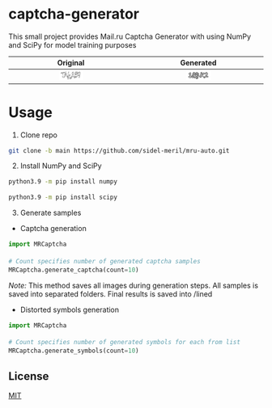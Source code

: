 # captcha-generator

This small project provides Mail.ru Captcha Generator with using NumPy and SciPy for model training purposes

Original |  Generated
:-------------------------:|:-------------------------:
<img src="/results/original/1.jfif"  width="20%">  |  <img src="/results/generated/distorted/1a8JK2.png"  width="20%">




# Usage

1. Clone repo

```bash
git clone -b main https://github.com/sidel-meril/mru-auto.git
```

2. Install NumPy and SciPy


```bash
python3.9 -m pip install numpy
```
```bash
python3.9 -m pip install scipy
```

3. Generate samples

+ Captcha generation

```Python
import MRCaptcha

# Count specifies number of generated captcha samples
MRCaptcha.generate_captcha(count=10)
```

*Note:* This method saves all images during generation steps. All samples is saved into separated folders. Final results is saved into /lined

+ Distorted symbols generation

```Python
import MRCaptcha

# Count specifies number of generated symbols for each from list
MRCaptcha.generate_symbols(count=10)
```

## License

[MIT](https://choosealicense.com/licenses/mit/)